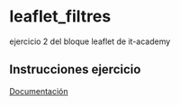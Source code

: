 # leaflet_filtres
ejercicio 2 del bloque leaflet de it-academy

## Instrucciones ejercicio
[Documentación](https://github.com/eperez045/leaflet_filtres/blob/master/Enunciat%20Leaflet%202%20-%20Filtres%20%2B%20API.pdf)
